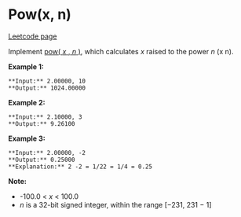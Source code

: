 # Pow(x, n)
[Leetcode page](https://leetcode.com/problems/powx-n/description)

Implement [pow( _x_ , _n_
)](http://www.cplusplus.com/reference/valarray/pow/), which calculates  _x_
raised to the power _n_ (x n).

**Example 1:**

    
    
    **Input:** 2.00000, 10
    **Output:** 1024.00000
    

**Example 2:**

    
    
    **Input:** 2.10000, 3
    **Output:** 9.26100
    

**Example 3:**

    
    
    **Input:** 2.00000, -2
    **Output:** 0.25000
    **Explanation:** 2 -2 = 1/22 = 1/4 = 0.25
    

**Note:**

  * -100.0 < _x_ < 100.0
  * _n_ is a 32-bit signed integer, within the range  [−231, 231 − 1]

